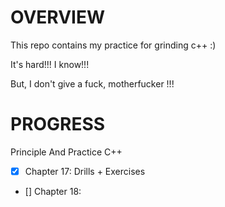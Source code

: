 # OVERVIEW
This repo contains my practice for grinding c++ :) 

It's hard!!! I know!!!

But, I don't give a fuck, motherfucker !!!

# PROGRESS
Principle And Practice C++

- [x] Chapter 17: Drills + Exercises
- [] Chapter 18: